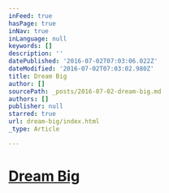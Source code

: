 ```yaml
---
inFeed: true
hasPage: true
inNav: true
inLanguage: null
keywords: []
description: ''
datePublished: '2016-07-02T07:03:06.022Z'
dateModified: '2016-07-02T07:03:02.980Z'
title: Dream Big
author: []
sourcePath: _posts/2016-07-02-dream-big.md
authors: []
publisher: null
starred: true
url: dream-big/index.html
_type: Article

---
```

# [Dream Big][0]

[0]: https://www.reverbnation.com/steadfast/song/4059070-dream-big